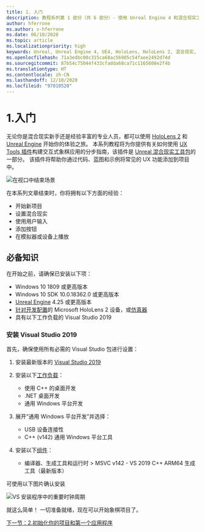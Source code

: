 ```yaml
---
title: 1. 入门
description: 教程系列第 1 部分（共 6 部分）- 使用 Unreal Engine 4 和混合现实工具包 UX Tools 插件构建一款象棋应用
author: hferrone
ms.author: v-hferrone
ms.date: 06/10/2020
ms.topic: article
ms.localizationpriority: high
keywords: Unreal, Unreal Engine 4, UE4, HoloLens, HoloLens 2, 混合现实, 教程, 入门, mrtk, uxt, UX Tools, 文档, 混合现实头戴显示设备, windows 混合现实头戴显示设备, 虚拟现实头戴显示设备
ms.openlocfilehash: 71a3edbc00c315ca68ac56985c54faee2492d74d
ms.sourcegitcommit: 87b54c75044f433cfadda68ca71c1165608e2f4b
ms.translationtype: HT
ms.contentlocale: zh-CN
ms.lasthandoff: 12/10/2020
ms.locfileid: "97010520"
---
```

# <a name="1-getting-started"></a>1.入门

无论你是混合现实新手还是经验丰富的专业人员，都可以使用 [HoloLens 2](https://docs.microsoft.com/windows/mixed-reality/) 和 [Unreal Engine](https://www.unrealengine.com/en-US/) 开始你的体验之旅。 本系列教程将为你提供有关如何使用 [UX Tools 插件](https://github.com/microsoft/MixedReality-UXTools-Unreal)构建交互式象棋应用的分步指南，该插件是 [Unreal 混合现实工具包](https://github.com/microsoft/MixedRealityToolkit-Unreal)的一部分。 该插件将帮助你通过代码、蓝图和示例将常见的 UX 功能添加到项目中。 

![在视口中结束场景](images/unreal-uxt/5-endscene.PNG)

在本系列文章结束时，你将拥有以下方面的经验：
* 开始新项目
* 设置混合现实
* 使用用户输入
* 添加按钮
* 在模拟器或设备上播放

## <a name="prerequisites"></a>必备知识

在开始之前，请确保已安装以下项：
* Windows 10 1809 或更高版本
* Windows 10 SDK 10.0.18362.0 或更高版本
* [Unreal Engine](https://www.unrealengine.com/en-US/get-now) 4.25 或更高版本
* [针对开发配置](../../platform-capabilities-and-apis/using-visual-studio.md#enabling-developer-mode)的 Microsoft HoloLens 2 设备，或[仿真器](../../platform-capabilities-and-apis/using-the-hololens-emulator.md#hololens-2-emulator-overview)
* 具有以下工作负载的 Visual Studio 2019

### <a name="installing-visual-studio-2019"></a>安装 Visual Studio 2019

首先，确保使用所有必需的 Visual Studio 包进行设置：
1. 安装最新版本的 [Visual Studio 2019](https://visualstudio.microsoft.com/downloads/)
1. 安装以下[工作负载](https://docs.microsoft.com/visualstudio/install/modify-visual-studio?#modify-workloads)：
    * 使用 C++ 的桌面开发
    * .NET 桌面开发
    * 通用 Windows 平台开发
1. 展开“通用 Windows 平台开发”并选择： 
    * USB 设备连接性
    * C++ (v142) 通用 Windows 平台工具

1. 安装以下[组件](https://docs.microsoft.com/visualstudio/install/modify-visual-studio?#modify-individual-components)：
    * 编译器、生成工具和运行时 > MSVC v142 - VS 2019 C++ ARM64 生成工具（最新版本）

可使用以下图片确认安装

![VS 安装程序中的重要时钟周期](images/unreal-uxt/1-install-the-tools.png)

就这么简单！ 一切准备就绪，现在可以开始象棋项目了。

[下一节：2.初始化你的项目和第一个应用程序](unreal-uxt-ch2.md)